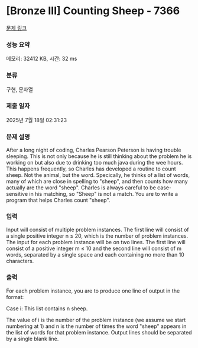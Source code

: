 # [Bronze III] Counting Sheep - 7366 

[문제 링크](https://www.acmicpc.net/problem/7366) 

### 성능 요약

메모리: 32412 KB, 시간: 32 ms

### 분류

구현, 문자열

### 제출 일자

2025년 7월 18일 02:31:23

### 문제 설명

<p>After a long night of coding, Charles Pearson Peterson is having trouble sleeping. This is not only because he is still thinking about the problem he is working on but also due to drinking too much java during the wee hours. This happens frequently, so Charles has developed a routine to count sheep. Not the animal, but the word. Specically, he thinks of a list of words, many of which are close in spelling to "sheep", and then counts how many actually are the word "sheep". Charles is always careful to be case-sensitive in his matching, so "Sheep" is not a match. You are to write a program that helps Charles count "sheep".</p>

<p> </p>

### 입력 

 <p>Input will consist of multiple problem instances. The first line will consist of a single positive integer n ≤ 20, which is the number of problem instances. The input for each problem instance will be on two lines. The first line will consist of a positive integer m ≤ 10 and the second line will consist of m words, separated by a single space and each containing no more than 10 characters.</p>

### 출력 

 <p>For each problem instance, you are to produce one line of output in the format:</p>

<p>Case i: This list contains n sheep.</p>

<p>The value of i is the number of the problem instance (we assume we start numbering at 1) and n is the number of times the word "sheep" appears in the list of words for that problem instance. Output lines should be separated by a single blank line.</p>

